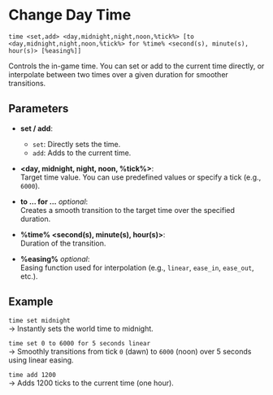 # Change Day Time

``time <set,add> <day,midnight,night,noon,%tick%> [to <day,midnight,night,noon,%tick%> for %time% <second(s), minute(s), hour(s)> [%easing%]]``

Controls the in-game time. You can set or add to the current time directly, or interpolate between two times over a given duration for smoother transitions.

## Parameters

- **set / add**:  
  - `set`: Directly sets the time.  
  - `add`: Adds to the current time.

- **<day, midnight, night, noon, %tick%>**:  
  Target time value. You can use predefined values or specify a tick (e.g., `6000`).

- **to ... for ...** *optional*:  
  Creates a smooth transition to the target time over the specified duration.

- **%time% <second(s), minute(s), hour(s)>**:  
  Duration of the transition.

- **%easing%** *optional*:  
  Easing function used for interpolation (e.g., `linear`, `ease_in`, `ease_out`, etc.).

## Example

``time set midnight``  
→ Instantly sets the world time to midnight.

``time set 0 to 6000 for 5 seconds linear``  
→ Smoothly transitions from tick `0` (dawn) to `6000` (noon) over 5 seconds using linear easing.

``time add 1200``  
→ Adds 1200 ticks to the current time (one hour).
